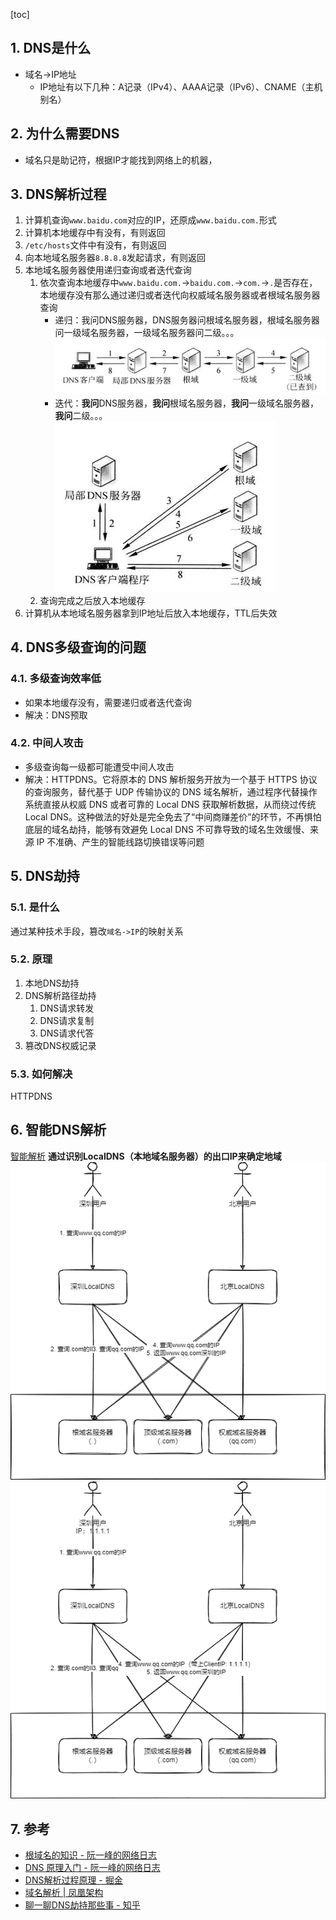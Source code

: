 [toc]

## 1. DNS是什么
- 域名->IP地址
    - IP地址有以下几种：A记录（IPv4）、AAAA记录（IPv6）、CNAME（主机别名）
## 2. 为什么需要DNS
- 域名只是助记符，根据IP才能找到网络上的机器，

## 3. DNS解析过程
1. 计算机查询`www.baidu.com`对应的IP，还原成`www.baidu.com.`形式
1. 计算机本地缓存中有没有，有则返回
2. `/etc/hosts`文件中有没有，有则返回
3. 向本地域名服务器`8.8.8.8`发起请求，有则返回
4. 本地域名服务器使用递归查询或者迭代查询
    1. 依次查询本地缓存中`www.baidu.com.`->`baidu.com.`->`com.`->`.`是否存在，本地缓存没有那么通过递归或者迭代向权威域名服务器或者根域名服务器查询
        - 递归：我问DNS服务器，DNS服务器问根域名服务器，根域名服务器问一级域名服务器，一级域名服务器问二级。。。
        ![](https://raw.githubusercontent.com/TDoct/images/master/img/20200221160035.png)
        - 迭代：**我问**DNS服务器，**我问**根域名服务器，**我问**一级域名服务器，**我问**二级。。。
        ![](https://raw.githubusercontent.com/TDoct/images/master/img/20200221160108.png)
    2. 查询完成之后放入本地缓存
1. 计算机从本地域名服务器拿到IP地址后放入本地缓存，TTL后失效

## 4. DNS多级查询的问题
### 4.1. 多级查询效率低
- 如果本地缓存没有，需要递归或者迭代查询
- 解决：DNS预取
### 4.2. 中间人攻击
- 多级查询每一级都可能遭受中间人攻击
- 解决：HTTPDNS。它将原本的 DNS 解析服务开放为一个基于 HTTPS 协议的查询服务，替代基于 UDP 传输协议的 DNS 域名解析，通过程序代替操作系统直接从权威 DNS 或者可靠的 Local DNS 获取解析数据，从而绕过传统 Local DNS。这种做法的好处是完全免去了“中间商赚差价”的环节，不再惧怕底层的域名劫持，能够有效避免 Local DNS 不可靠导致的域名生效缓慢、来源 IP 不准确、产生的智能线路切换错误等问题
## 5. DNS劫持
### 5.1. 是什么
通过某种技术手段，篡改`域名->IP`的映射关系
### 5.2. 原理
1. 本地DNS劫持
2. DNS解析路径劫持
    1. DNS请求转发
    2. DNS请求复制
    3. DNS请求代答
1. 篡改DNS权威记录
### 5.3. 如何解决
HTTPDNS
## 6. 智能DNS解析
[智能解析](https://help.aliyun.com/document_detail/29730.html)
**通过识别LocalDNS（本地域名服务器）的出口IP来确定地域**
![DNS-智能DNS](https://raw.githubusercontent.com/TDoct/images/master/1658754427_20220725210659104_23394.png)
![DNS-智能DNS ClientIP](https://raw.githubusercontent.com/TDoct/images/master/1658754428_20220725210704023_29753.png)
## 7. 参考
- [根域名的知识 \- 阮一峰的网络日志](http://www.ruanyifeng.com/blog/2018/05/root-domain.html)
- [DNS 原理入门 \- 阮一峰的网络日志](http://www.ruanyifeng.com/blog/2016/06/dns.html)
- [DNS解析过程原理 \- 掘金](https://juejin.im/post/5b0a32a36fb9a07ab979f0b4)
- [域名解析 \| 凤凰架构](http://icyfenix.cn/architect-perspective/general-architecture/diversion-system/dns-lookup.html)
- [聊一聊DNS劫持那些事 \- 知乎](https://zhuanlan.zhihu.com/p/86538629)